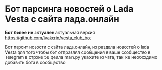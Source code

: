 # Бот парсинга новостей о Lada Vesta с сайта лада.онлайн

**Бот** **более** **не** **актуален** актуальная версия https://github.com/ivakorin/vesta_club_bot

Бот парсит новости с сайта лада.онлайн, из раздела новостей о lada Vesta 
для того чтобы бот отправлял сообщения в ваше сообщество в Telegram в строке 58 файла main.py укажите 
id чата, так же необходимо добавить бота в сообщество
